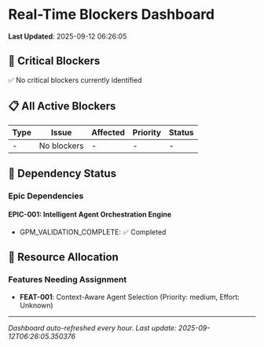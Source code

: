 # Real-Time Blockers Dashboard

**Last Updated**: 2025-09-12 06:26:05

## 🚨 Critical Blockers

✅ No critical blockers currently identified

## 📋 All Active Blockers

| Type | Issue | Affected | Priority | Status |
|------|-------|----------|----------|---------|
| - | No blockers | - | - | - |

## 🔗 Dependency Status

### Epic Dependencies

#### EPIC-001: Intelligent Agent Orchestration Engine
- GPM_VALIDATION_COMPLETE: ✅ Completed

## 👥 Resource Allocation

### Features Needing Assignment
- **FEAT-001**: Context-Aware Agent Selection (Priority: medium, Effort: Unknown)

---
*Dashboard auto-refreshed every hour. Last update: 2025-09-12T06:26:05.350376*
